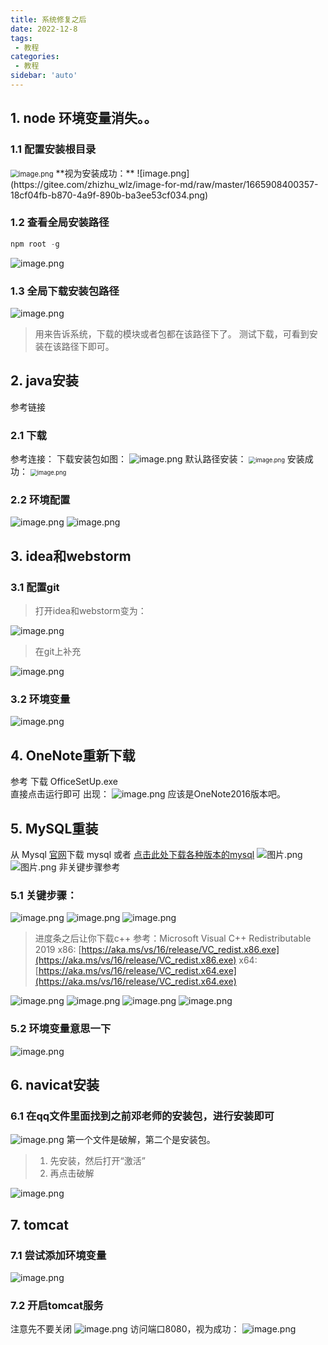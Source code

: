 ```yaml
---
title: 系统修复之后
date: 2022-12-8
tags:
 - 教程
categories:
 - 教程
sidebar: 'auto'
---
```

## 1.  node 环境变量消失。。
### 1.1 配置安装根目录
<img src="https://cdn.nlark.com/yuque/0/2022/png/32615238/1665908623778-957333ac-08da-4bec-b161-9bd1994906c2.png#averageHue=%23f9f7f6&clientId=uf1ace7c5-74a8-4&crop=0&crop=0&crop=1&crop=0.616&errorMessage=unknown error&from=paste&height=284&id=u125cb961&margin=[object Object]&name=image.png&originHeight=355&originWidth=534&originalType=binary&ratio=1&rotation=0&showTitle=false&size=18876&status=error&style=none&taskId=ub5ffaf27-6ce1-4192-b191-e4ececfcd44&title=&width=427" alt="image.png" style="zoom: 80%;" />
**视为安装成功：**
![image.png](https://gitee.com/zhizhu_wlz/image-for-md/raw/master/1665908400357-18cf04fb-b870-4a9f-890b-ba3ee53cf034.png)

### 1.2 查看全局安装路径
```powershell
npm root -g
```
 ![image.png](https://gitee.com/zhizhu_wlz/image-for-md/raw/master/1665909631012-f9d1a300-0fd3-48cd-87c3-b81e83a5e1a9.png)
### 1.3 全局下载安装包路径
 ![image.png](https://gitee.com/zhizhu_wlz/image-for-md/raw/master/1665915777306-0c23e24b-7194-41d6-926c-555105999404.png)
> 用来告诉系统，下载的模块或者包都在该路径下了。
> 测试下载，可看到安装在该路径下即可。

## 2. java安装
参考链接 
### 2.1 下载
参考连接：
下载安装包如图：
![image.png](https://gitee.com/zhizhu_wlz/image-for-md/raw/master/1665926228818-b2ad037b-0b7f-451d-b12b-a91ca79d178e.png)
默认路径安装：
<img src="https://cdn.nlark.com/yuque/0/2022/png/32615238/1665926260384-c859351e-c823-4c8f-85c8-794be17c9c61.png#averageHue=%23fbfbfa&clientId=uf1ace7c5-74a8-4&crop=0&crop=0&crop=1&crop=1&errorMessage=unknown%20error&from=paste&height=142&id=u5b000e63&margin=%5Bobject%20Object%5D&name=image.png&originHeight=178&originWidth=921&originalType=binary&ratio=1&rotation=0&showTitle=false&size=15220&status=error&style=none&taskId=u2229a91a-c379-4854-a04c-8bd717004c2&title=&width=736.8" alt="image.png" style="zoom:67%;" />
安装成功：
<img src="https://cdn.nlark.com/yuque/0/2022/png/32615238/1665926288311-63ca2ac0-585f-4b6c-8b99-20e0fbebb34e.png#averageHue=%23a5814d&clientId=uf1ace7c5-74a8-4&crop=0&crop=0&crop=1&crop=1&errorMessage=unknown%20error&from=paste&height=167&id=u0449b9b5&margin=%5Bobject%20Object%5D&name=image.png&originHeight=209&originWidth=708&originalType=binary&ratio=1&rotation=0&showTitle=false&size=24134&status=error&style=none&taskId=u5ccb5698-9d98-4b77-936d-415e25fccf8&title=&width=566.4" alt="image.png" style="zoom:67%;" />

### 2.2 环境配置
![image.png](https://gitee.com/zhizhu_wlz/image-for-md/raw/master/1665923987287-15923645-eb94-4635-bbfb-4838b346ff88.png)
![image.png](https://gitee.com/zhizhu_wlz/image-for-md/raw/master/1665924009549-68b13633-dc77-46d3-a211-2575d12aba41.png)
## 3. idea和webstorm
### 3.1 配置git
> 打开idea和webstorm变为：

 ![image.png](https://gitee.com/zhizhu_wlz/image-for-md/raw/master/1665927755320-134e9be5-f9e6-4fe9-bcf5-656edf3a6cde.png)
> 在git上补充

![image.png](https://gitee.com/zhizhu_wlz/image-for-md/raw/master/1665927816963-9710b864-18fb-4a15-84f6-fe4ab215b091.png)
### 3.2 环境变量
 ![image.png](https://gitee.com/zhizhu_wlz/image-for-md/raw/master/1665927923701-6ff54365-ca59-4a06-9f90-d10a33529c70.png)
## 4. OneNote重新下载
参考
下载 OfficeSetUp.exe  
直接点击运行即可 出现：
![image.png](https://gitee.com/zhizhu_wlz/image-for-md/raw/master/1666018308692-4d7454dd-4015-4ae1-9321-78ddce72cf30.png)
应该是OneNote2016版本吧。
## 5. MySQL重装
从 Mysql [官网](https://dev.mysql.com/downloads/installer/)下载 mysql 或者 [点击此处下载各种版本的mysql](https://downloads.mysql.com/archives/installer/)
 ![图片.png](https://gitee.com/zhizhu_wlz/image-for-md/raw/master/1667579118235-43b6ad1a-9274-438b-9b57-d24ef686c2a8.png) ![图片.png](https://gitee.com/zhizhu_wlz/image-for-md/raw/master/1667579154172-d8a47e6f-98e8-40e1-932f-3a73cc0829fb.png)
非关键步骤参考 

### 5.1 关键步骤：
![image.png](https://gitee.com/zhizhu_wlz/image-for-md/raw/master/1666018847648-1a687185-766b-44a7-8c5d-5766cd5a566e.png)
![image.png](https://gitee.com/zhizhu_wlz/image-for-md/raw/master/1666019746920-15d93e0f-db23-45d5-87b8-e1eeda72a186.png)
![image.png](https://gitee.com/zhizhu_wlz/image-for-md/raw/master/1666019857226-170cba5b-d9d1-4fe4-b356-ae22dee89bd4.png)

> 进度条之后让你下载c++
> 参考：Microsoft Visual C++ Redistributable 2019
> x86: [https://aka.ms/vs/16/release/VC_redist.x86.exe](https://aka.ms/vs/16/release/VC_redist.x86.exe)
> x64: [https://aka.ms/vs/16/release/VC_redist.x64.exe](https://aka.ms/vs/16/release/VC_redist.x64.exe)

![image.png](https://gitee.com/zhizhu_wlz/image-for-md/raw/master/1666021098769-58e6cd61-5b3b-421d-8b1b-b418c294c72a.png)
![image.png](https://gitee.com/zhizhu_wlz/image-for-md/raw/master/1666021191190-d0242e00-0b2b-4420-a941-bdfe06ac6fae.png)
![image.png](https://gitee.com/zhizhu_wlz/image-for-md/raw/master/1666021316157-4ad120a6-9f1a-41ad-ba83-5ce10e28be0c.png)
![image.png](https://gitee.com/zhizhu_wlz/image-for-md/raw/master/1666021359798-debf9d5b-7a6a-4090-bf3f-919c8266ab4a.png)

### 5.2 环境变量意思一下
 ![image.png](https://gitee.com/zhizhu_wlz/image-for-md/raw/master/1666021505801-e41352ad-f1f0-4535-a68d-2c898c293987.png)
## 6. navicat安装
### 6.1 在qq文件里面找到之前邓老师的安装包，进行安装即可
![image.png](https://gitee.com/zhizhu_wlz/image-for-md/raw/master/1666068262728-9db9861e-a749-4411-800c-998dcb9fda71.png)
第一个文件是破解，第二个是安装包。

> 1. 先安装，然后打开“激活”
> 2. 再点击破解
> 
![image.png](https://gitee.com/zhizhu_wlz/image-for-md/raw/master/1666090689884-778db89c-6013-4a18-88eb-eab7efcf3b87.png)


## 7. tomcat
### 7.1 尝试添加环境变量
![image.png](https://gitee.com/zhizhu_wlz/image-for-md/raw/master/1666091051468-f7e627e1-b54b-47fd-abb0-b252d9214950.png)
### 7.2 开启tomcat服务
注意先不要关闭
![image.png](https://gitee.com/zhizhu_wlz/image-for-md/raw/master/1666091260372-91f170fa-6aa7-457e-9122-efaf7731c9c3.png)
访问端口8080，视为成功：
![image.png](https://gitee.com/zhizhu_wlz/image-for-md/raw/master/1666091369720-f0455ef8-6334-42cd-adf2-b96c876552b2.png)
